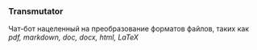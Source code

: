 ### Transmutator
Чат-бот нацеленный на преобразование форматов файлов, таких как *pdf, markdown, doc, docx, html, LaTeX*